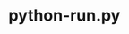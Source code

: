 
[資料型態]:
https://github.com/ppp0s/python/blob/main/dataType.py

[數字字串運算]:
https://github.com/ppp0s/python/blob/main/numString.py

[列表List,Tuple]:
https://github.com/ppp0s/python/blob/main/listTuple.py


# python-run.py
